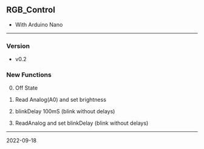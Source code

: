 ## RGB_Control

- With Arduino Nano

---

### Version

- v0.2


### New Functions

0. Off State

1. Read Analog(A0) and set brightness

2. blinkDelay 100mS (blink without delays)

3. ReadAnalog and set blinkDelay (blink without delays)

---

2022-09-18
